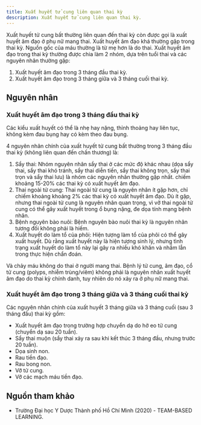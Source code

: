 ```yaml
---
title: Xuất huyết tử cung liên quan thai kỳ
description: Xuất huyết tử cung liên quan thai kỳ.
---
```


Xuất huyết tử cung bất thường liên quan đến thai kỳ còn được gọi là xuất huyết âm đạo ở phụ nữ mang thai. Xuất huyết âm đạo khá thường gặp trong thai kỳ. Nguồn gốc của máu thường là từ mẹ hơn là do thai. Xuất huyết âm đạo trong thai kỳ thường được chia làm 2 nhóm, dựa trên tuổi thai và các nguyên nhân thường gặp:

1. Xuất huyết âm đạo trong 3 tháng đầu thai kỳ.
2. Xuất huyết âm đạo trong 3 tháng giữa và 3 tháng cuối thai kỳ.

## Nguyên nhân

### Xuất huyết âm đạo trong 3 tháng đầu thai kỳ

Các kiểu xuất huyết có thể là nhẹ hay nặng, thỉnh thoảng hay liên tục, không kèm đau bụng hay có kèm theo đau bụng.

4 nguyên nhân chính của xuất huyết tử cung bất thường trong 3 tháng đầu thai kỳ (không liên quan đến chấn thương) là:

1. Sẩy thai: Nhóm nguyên nhân sẩy thai ở các mức độ khác nhau (dọa sẩy thai, sẩy thai khó tránh, sẩy thai diễn tiến, sẩy thai không trọn, sẩy thai trọn và sẩy thai lưu) là nhóm các nguyên nhân thường gặp nhất. chiếm khoảng 15-20% các thai kỳ có xuất huyết âm đạo.
2. Thai ngoài tử cung: Thai ngoài tử cung là nguyên nhân ít gặp hơn, chỉ chiếm khoảng khoảng 2% các thai kỳ có xuất huyết âm đạo. Dù ít gặp, nhưng thai ngoài tử cung là nguyên nhân quan trọng, vì vỡ thai ngoài tử cung có thể gây xuất huyết trong ổ bụng nặng, đe dọa tính mạng bệnh nhân.
3. Bệnh nguyên bào nuôi: Bệnh nguyên bào nuôi thai kỳ là nguyên nhân tương đối không phải là hiếm.
4. Xuất huyết do làm tổ của phôi: Hiện tượng làm tổ của phôi có thể gây xuất huyết. Dù rằng xuất huyết này là hiện tượng sinh lý, nhưng tình trạng xuất huyết do làm tổ này lại gây ra nhiều khó khăn và nhầm lẫn trong thực hiện chẩn đoán.

Và chảy máu không do thai ở người mang thai. Bệnh lý tử cung, âm đạo, cổ tử cung (polyps, nhiễm trùng/viêm) không phải là nguyên nhân xuất huyết âm đạo do thai kỳ chính danh, tuy nhiên do nó xảy ra ở phụ nữ mang thai.

### Xuất huyết âm đạo trong 3 tháng giữa và 3 tháng cuối thai kỳ

Các nguyên nhân chính của xuất huyết 3 tháng giữa và 3 tháng cuối (sau 3 tháng đầu) thai kỳ gồm:

- Xuất huyết âm đạo trong trường hợp chuyển dạ do hở eo tử cung (chuyển dạ sau 20 tuần).
- Sẩy thai muộn (sẩy thai xảy ra sau khi kết thúc 3 tháng đầu, nhưng trước 20 tuần).
- Dọa sinh non.
- Rau tiền đạo.
- Rau bong non.
- Vỡ tử cung.
- Vỡ các mạch máu tiền đạo.

## Nguồn tham khảo

- Trường Đại học Y Dược Thành phố Hồ Chí Minh (2020) - TEAM-BASED LEARNING.
